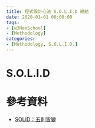 ```yaml
---
title: 程式設計心法 S.O.L.I.D 總結
date: 2020-01-01 00:00:00
tags:
- [w3HexSchool]
- [Methodology]
categories:
- [Methodology, S.O.L.I.D.]
---
```


# S.O.L.I.D


<!--more-->



# 參考資料

- [SOLID：五則皆變](http://teddy-chen-tw.blogspot.com/2014/04/solid.html)